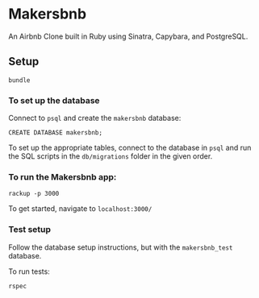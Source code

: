Makersbnb
=================

An Airbnb Clone built in Ruby using Sinatra, Capybara, and PostgreSQL.

## Setup

```
bundle
 ```

 ### To set up the database

 Connect to `psql` and create the `makersbnb` database:

 ```
 CREATE DATABASE makersbnb;
 ```

 To set up the appropriate tables, connect to the database in `psql` and run the SQL scripts in the `db/migrations` folder in the given order.

 ### To run the Makersbnb app:

 ```
 rackup -p 3000
 ```

 To get started, navigate to `localhost:3000/`

### Test setup

Follow the database setup instructions, but with the `makersbnb_test` database.

To run tests:

```
rspec
```
